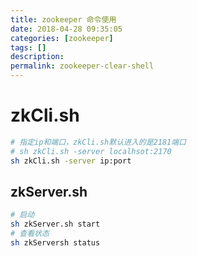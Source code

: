 ```yaml
---
title: zookeeper 命令使用
date: 2018-04-28 09:35:05
categories: [zookeeper]
tags: []
description:
permalink: zookeeper-clear-shell
---
```


# zkCli.sh
```sh
# 指定ip和端口，zkCli.sh默认进入的是2181端口
# sh zkCli.sh -server localhsot:2170
sh zkCli.sh -server ip:port
```



## zkServer.sh

```sh
# 启动
sh zkServer.sh start
# 查看状态
sh zkServersh status
```

